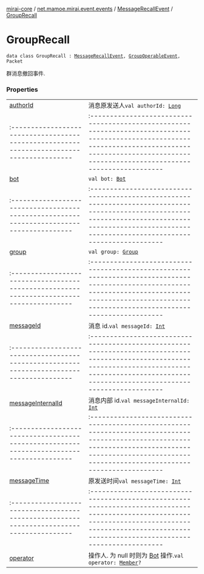 [mirai-core](../../../index.md) / [net.mamoe.mirai.event.events](../../index.md) / [MessageRecallEvent](../index.md) / [GroupRecall](./index.md)

# GroupRecall

`data class GroupRecall : `[`MessageRecallEvent`](../index.md)`, `[`GroupOperableEvent`](../../-group-operable-event/index.md)`, Packet`

群消息撤回事件.

### Properties
|||
|:----------------------------------------------------------------------------------------|:---------------------------------------------------------------------------------------------------------------------------------------------------------------------------------------------------------|
| [authorId](author-id.md) | 消息原发送人`val authorId: `[`Long`](https://kotlinlang.org/api/latest/jvm/stdlib/kotlin/-long/index.html) ||||
|:----------------------------------------------------------------------------------------|:---------------------------------------------------------------------------------------------------------------------------------------------------------------------------------------------------------|
| [bot](bot.md) | `val bot: `[`Bot`](../../../net.mamoe.mirai/-bot/index.md) ||||
|:----------------------------------------------------------------------------------------|:---------------------------------------------------------------------------------------------------------------------------------------------------------------------------------------------------------|
| [group](group.md) | `val group: `[`Group`](../../../net.mamoe.mirai.contact/-group/index.md) ||||
|:----------------------------------------------------------------------------------------|:---------------------------------------------------------------------------------------------------------------------------------------------------------------------------------------------------------|
| [messageId](message-id.md) | 消息 id.`val messageId: `[`Int`](https://kotlinlang.org/api/latest/jvm/stdlib/kotlin/-int/index.html) ||||
|:----------------------------------------------------------------------------------------|:---------------------------------------------------------------------------------------------------------------------------------------------------------------------------------------------------------|
| [messageInternalId](message-internal-id.md) | 消息内部 id.`val messageInternalId: `[`Int`](https://kotlinlang.org/api/latest/jvm/stdlib/kotlin/-int/index.html) ||||
|:----------------------------------------------------------------------------------------|:---------------------------------------------------------------------------------------------------------------------------------------------------------------------------------------------------------|
| [messageTime](message-time.md) | 原发送时间`val messageTime: `[`Int`](https://kotlinlang.org/api/latest/jvm/stdlib/kotlin/-int/index.html) ||||
|:----------------------------------------------------------------------------------------|:---------------------------------------------------------------------------------------------------------------------------------------------------------------------------------------------------------|
| [operator](operator.md) | 操作人. 为 null 时则为 [Bot](../../../net.mamoe.mirai/-bot/index.md) 操作.`val operator: `[`Member`](../../../net.mamoe.mirai.contact/-member/index.md)`?` |

